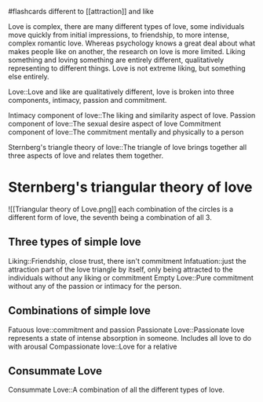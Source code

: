 #flashcards
different to [[attraction]] and like

Love is complex, there are many different types of love, some individuals move quickly from initial impressions, to friendship, to more intense, complex romantic love. Whereas psychology knows a great deal about what makes people like on another, the research on love is more limited. Liking something and loving something are entirely different, qualitatively representing to different things. Love is not extreme liking, but something else entirely.

Love::Love and like are qualitatively different, love is broken into three components, intimacy, passion and commitment.

Intimacy component of love::The liking and similarity aspect of love.
Passion component of love::The sexual desire aspect of love
Commitment component of love::The commitment mentally and physically to a person

Sternberg's triangle theory of love::The triangle of love brings together all three aspects of love and relates them together.
# Sternberg's triangular theory of love
![[Triangular theory of Love.png]]
each combination of the circles is a different form of love, the seventh being a combination of all 3.
## Three types of simple love
Liking::Friendship, close trust, there isn't commitment
Infatuation::just the attraction part of the love triangle by itself, only being attracted to the individuals without any liking or commitment
Empty Love::Pure commitment without any of the passion or intimacy for the person.

## Combinations of simple love
Fatuous love::commitment and passion
Passionate Love::Passionate love represents a state of intense absorption in someone. Includes all love to do with arousal
Compassionate love::Love for a relative

## Consummate Love
Consummate Love::A combination of all the different types of love. 


